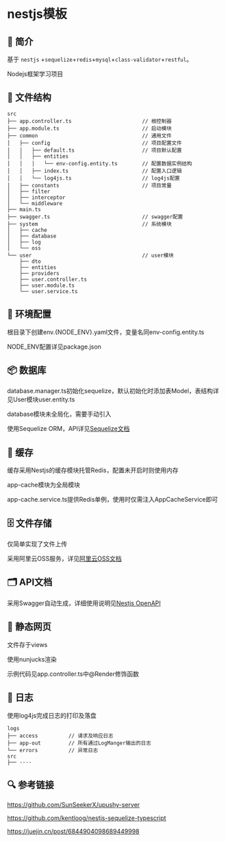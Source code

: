 # nestjs模板

## 📌 简介
基于 `nestjs` +`sequelize`+`redis`+`mysql`+`class-validator`+`restful`。

Nodejs框架学习项目

## 📂 文件结构
```
src
├── app.controller.ts                       // 根控制器
├── app.module.ts                           // 启动模块
├── common                                  // 通用文件
│   ├── config                              // 项目配置文件
│   │   ├── default.ts                      // 项目默认配置
│   │   ├── entities
│   │   │   └── env-config.entity.ts        // 配置数据实例结构
│   │   ├── index.ts                        // 配置入口逻辑
│   │   └── log4js.ts                       // log4js配置
│   ├── constants                           // 项目常量
│   ├── filter
│   ├── interceptor
│   └── middleware
├── main.ts
├── swagger.ts                              // swagger配置
├── system                                  // 系统模块
│   ├── cache
│   ├── database
│   ├── log
│   └── oss
└── user                                    // user模块
    ├── dto
    ├── entities
    ├── providers
    ├── user.controller.ts
    ├── user.module.ts
    └── user.service.ts
```

## 📄 环境配置 
根目录下创建env.{NODE_ENV}.yaml文件，变量名同env-config.entity.ts

NODE_ENV配置详见package.json

## 📦 数据库
database.manager.ts初始化sequelize，默认初始化时添加表Model，表结构详见User模块user.entity.ts

database模块未全局化，需要手动引入

使用Sequelize ORM，API详见[Sequelize文档][sequelize herf]

## 💾 缓存
缓存采用Nestjs的缓存模块托管Redis，配置未开启时则使用内存

app-cache模块为全局模块

app-cache.service.ts提供Redis单例，使用时仅需注入AppCacheService即可

## 🗄️ 文件存储
仅简单实现了文件上传

采用阿里云OSS服务，详见[阿里云OSS文档][aliOSS herf]

## 🗂️ API文档
采用Swagger自动生成，详细使用说明见[Nestjs OpenAPI][Nestjs OpenAPI herf]

## 📑 静态网页
文件存于views

使用nunjucks渲染

示例代码见app.controller.ts中@Render修饰函数

## 📝 日志
使用log4js完成日志的打印及落盘
```
logs
├── access          // 请求及响应日志
├── app-out         // 所有通过LogManger输出的日志
└── errors          // 异常日志
src
├── ····
```

## 🔍 参考链接
https://github.com/SunSeekerX/upushy-server

https://github.com/kentloog/nestjs-sequelize-typescript

https://juejin.cn/post/6844904098689449998


[sequelize herf]: https://sequelize.org
[aliOSS herf]: https://help.aliyun.com/document_detail/32070.html
[Nestjs OpenAPI herf]: https://docs.nestjs.cn/8/openapi
